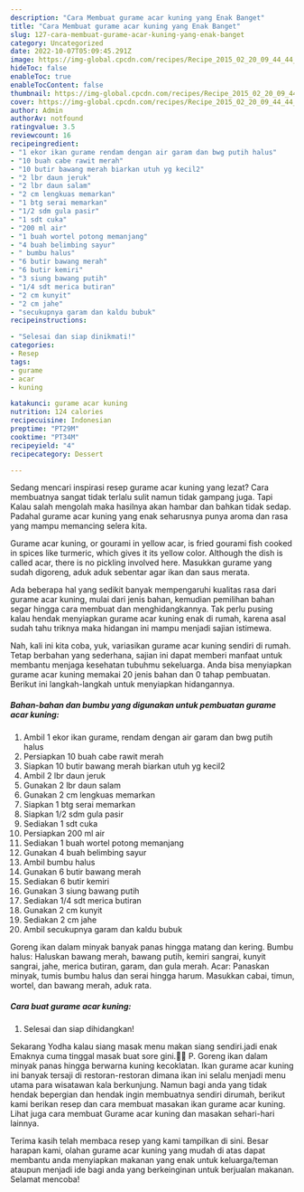 ```yaml
---
description: "Cara Membuat gurame acar kuning yang Enak Banget"
title: "Cara Membuat gurame acar kuning yang Enak Banget"
slug: 127-cara-membuat-gurame-acar-kuning-yang-enak-banget
category: Uncategorized
date: 2022-10-07T05:09:45.291Z
image: https://img-global.cpcdn.com/recipes/Recipe_2015_02_20_09_44_44_722_1281cfe322830336f692/680x482cq70/gurame-acar-kuning-foto-resep-utama.jpg
hideToc: false
enableToc: true
enableTocContent: false
thumbnail: https://img-global.cpcdn.com/recipes/Recipe_2015_02_20_09_44_44_722_1281cfe322830336f692/680x482cq70/gurame-acar-kuning-foto-resep-utama.jpg
cover: https://img-global.cpcdn.com/recipes/Recipe_2015_02_20_09_44_44_722_1281cfe322830336f692/680x482cq70/gurame-acar-kuning-foto-resep-utama.jpg
author: Admin
authorAv: notfound
ratingvalue: 3.5
reviewcount: 16
recipeingredient:
- "1 ekor ikan gurame rendam dengan air garam dan bwg putih halus"
- "10 buah cabe rawit merah"
- "10 butir bawang merah biarkan utuh yg kecil2"
- "2 lbr daun jeruk"
- "2 lbr daun salam"
- "2 cm lengkuas memarkan"
- "1 btg serai memarkan"
- "1/2 sdm gula pasir"
- "1 sdt cuka"
- "200 ml air"
- "1 buah wortel potong memanjang"
- "4 buah belimbing sayur"
- " bumbu halus"
- "6 butir bawang merah"
- "6 butir kemiri"
- "3 siung bawang putih"
- "1/4 sdt merica butiran"
- "2 cm kunyit"
- "2 cm jahe"
- "secukupnya garam dan kaldu bubuk"
recipeinstructions:

- "Selesai dan siap dinikmati!"
categories:
- Resep
tags:
- gurame
- acar
- kuning

katakunci: gurame acar kuning 
nutrition: 124 calories
recipecuisine: Indonesian
preptime: "PT29M"
cooktime: "PT34M"
recipeyield: "4"
recipecategory: Dessert

---
```



Sedang mencari inspirasi resep gurame acar kuning yang lezat? Cara membuatnya sangat tidak terlalu sulit namun tidak gampang juga. Tapi Kalau salah mengolah maka hasilnya akan hambar dan bahkan tidak sedap. Padahal gurame acar kuning yang enak seharusnya punya aroma dan rasa yang mampu memancing selera kita.


Gurame acar kuning, or gourami in yellow acar, is fried gourami fish cooked in spices like turmeric, which gives it its yellow color. Although the dish is called acar, there is no pickling involved here. Masukkan gurame yang sudah digoreng, aduk aduk sebentar agar ikan dan saus merata.

Ada beberapa hal yang sedikit banyak mempengaruhi kualitas rasa dari gurame acar kuning, mulai dari jenis bahan, kemudian pemilihan bahan segar hingga cara membuat dan menghidangkannya. Tak perlu pusing kalau hendak menyiapkan gurame acar kuning enak di rumah, karena asal sudah tahu triknya maka hidangan ini mampu menjadi sajian istimewa.


Nah, kali ini kita coba, yuk, variasikan gurame acar kuning sendiri di rumah. Tetap berbahan yang sederhana, sajian ini dapat memberi manfaat untuk membantu menjaga kesehatan tubuhmu sekeluarga. Anda bisa menyiapkan gurame acar kuning memakai 20 jenis bahan dan 0 tahap pembuatan. Berikut ini langkah-langkah untuk menyiapkan hidangannya.

<!--inarticleads1-->

##### Bahan-bahan dan bumbu yang digunakan untuk pembuatan gurame acar kuning:

1. Ambil 1 ekor ikan gurame, rendam dengan air garam dan bwg putih halus
1. Persiapkan 10 buah cabe rawit merah
1. Siapkan 10 butir bawang merah biarkan utuh yg kecil2
1. Ambil 2 lbr daun jeruk
1. Gunakan 2 lbr daun salam
1. Gunakan 2 cm lengkuas memarkan
1. Siapkan 1 btg serai memarkan
1. Siapkan 1/2 sdm gula pasir
1. Sediakan 1 sdt cuka
1. Persiapkan 200 ml air
1. Sediakan 1 buah wortel potong memanjang
1. Gunakan 4 buah belimbing sayur
1. Ambil  bumbu halus
1. Gunakan 6 butir bawang merah
1. Sediakan 6 butir kemiri
1. Gunakan 3 siung bawang putih
1. Sediakan 1/4 sdt merica butiran
1. Gunakan 2 cm kunyit
1. Sediakan 2 cm jahe
1. Ambil secukupnya garam dan kaldu bubuk


Goreng ikan dalam minyak banyak panas hingga matang dan kering. Bumbu halus: Haluskan bawang merah, bawang putih, kemiri sangrai, kunyit sangrai, jahe, merica butiran, garam, dan gula merah. Acar: Panaskan minyak, tumis bumbu halus dan serai hingga harum. Masukkan cabai, timun, wortel, dan bawang merah, aduk rata. 

<!--inarticleads2-->

##### Cara buat gurame acar kuning:


1. Selesai dan siap dihidangkan!

Sekarang Yodha kalau siang masak menu makan siang sendiri.jadi enak Emaknya cuma tinggal masak buat sore gini.🤣🤣 P. Goreng ikan dalam minyak panas hingga berwarna kuning kecoklatan. Ikan gurame acar kuning ini banyak tersaji di restoran-restoran dimana ikan ini selalu menjadi menu utama para wisatawan kala berkunjung. Namun bagi anda yang tidak hendak bepergian dan hendak ingin membuatnya sendiri dirumah, berikut kami berikan resep dan cara membuat masakan ikan gurame acar kuning. Lihat juga cara membuat Gurame acar kuning dan masakan sehari-hari lainnya. 

Terima kasih telah membaca resep yang kami tampilkan di sini. Besar harapan kami, olahan gurame acar kuning yang mudah di atas dapat membantu anda menyiapkan makanan yang enak untuk keluarga/teman ataupun menjadi ide bagi anda yang berkeinginan untuk berjualan makanan. Selamat mencoba!
